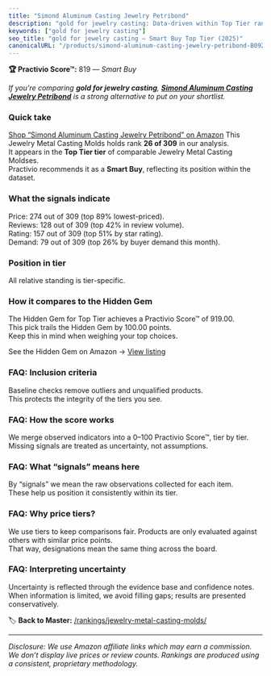 ```yaml
---
title: "Simond Aluminum Casting Jewelry Petribond"
description: "gold for jewelry casting: Data-driven within Top Tier ranking using the Practivio Score™. Positioned by quality, value, demand, findability, momentum."
keywords: ["gold for jewelry casting"]
seo_title: "gold for jewelry casting — Smart Buy Top Tier (2025)"
canonicalURL: "/products/simond-aluminum-casting-jewelry-petribond-B092ZYKH95/"
---
```


**🏆 Practivio Score™:** 819 — _Smart Buy_


*If you're comparing **gold for jewelry casting**, **[Simond Aluminum Casting Jewelry Petribond](https://www.amazon.com/dp/B092ZYKH95?tag=practivio-20)** is a strong alternative to put on your shortlist.*
### Quick take
[Shop “Simond Aluminum Casting Jewelry Petribond” on Amazon](https://www.amazon.com/dp/B092ZYKH95?tag=practivio-20)
This Jewelry Metal Casting Molds holds rank **26 of 309** in our analysis.  
It appears in the **Top Tier tier** of comparable Jewelry Metal Casting Moldses.  
Practivio recommends it as a **Smart Buy**, reflecting its position within the dataset.

### What the signals indicate
Price: 274 out of 309 (top 89% lowest-priced).  
Reviews: 128 out of 309 (top 42% in review volume).  
Rating: 157 out of 309 (top 51% by star rating).  
Demand: 79 out of 309 (top 26% by buyer demand this month).

### Position in tier
All relative standing is tier-specific.

### How it compares to the Hidden Gem
The Hidden Gem for Top Tier achieves a Practivio Score™ of 919.00.  
This pick trails the Hidden Gem by 100.00 points.  
Keep this in mind when weighing your top choices.  

See the Hidden Gem on Amazon → [View listing](https://www.amazon.com/dp/B09W6WG3D8?tag=practivio-20)

### FAQ: Inclusion criteria
Baseline checks remove outliers and unqualified products.  
This protects the integrity of the tiers you see.

### FAQ: How the score works
We merge observed indicators into a 0–100 Practivio Score™, tier by tier.  
Missing signals are treated as uncertainty, not assumptions.

### FAQ: What “signals” means here
By “signals” we mean the raw observations collected for each item.  
These help us position it consistently within its tier.

### FAQ: Why price tiers?
We use tiers to keep comparisons fair. Products are only evaluated against others with similar price points.  
That way, designations mean the same thing across the board.

### FAQ: Interpreting uncertainty
Uncertainty is reflected through the evidence base and confidence notes.  
When information is limited, we avoid filling gaps; results are presented conservatively.


🏷️ **Back to Master:** [/rankings/jewelry-metal-casting-molds/](/rankings/jewelry-metal-casting-molds/)

---
_Disclosure: We use Amazon affiliate links which may earn a commission. We don’t display live prices or review counts. Rankings are produced using a consistent, proprietary methodology._
